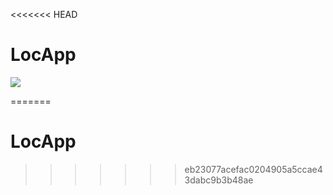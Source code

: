 <<<<<<< HEAD
# LocApp
[![](https://jitpack.io/v/akhilniravath/LocApp.svg)](https://jitpack.io/#akhilniravath/LocApp)


=======
# LocApp
>>>>>>> eb23077acefac0204905a5ccae43dabc9b3b48ae
